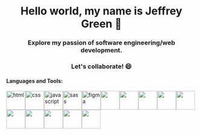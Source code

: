 # <h1 align="center">Hello world, my name is Jeffrey Green 👋</h1>

<h3 align="center">
 Explore my passion of software engineering/web development.
 </h3>
 <h3 align="center">
 Let's collaborate! 😄
</h3>

<!--
**jeffreygreenjr/jeffreygreenjr** is a ✨ _special_ ✨ repository because its `README.md` (this file) appears on your GitHub profile.

Here are some ideas to get you started:

- 🔭 I’m currently working on ...
- 🌱 I’m currently learning ...
- 👯 I’m looking to collaborate on ...
- 🤔 I’m looking for help with ...
- 💬 Ask me about ...
- 📫 How to reach me: ...
- 😄 Pronouns: ...
- ⚡ Fun fact: ...
-->

#### Languages and Tools:
<img width="50" src="https://user-images.githubusercontent.com/102068506/175063380-1aeb68ff-b67e-4f23-8852-49f9e1f26066.png" alt="html"><img width="50" src="https://user-images.githubusercontent.com/102068506/175063433-b3d617ed-f131-4245-897e-ed29a1b3491e.png" alt="css"><img width="50" src="https://user-images.githubusercontent.com/102068506/175063460-68d62cb3-30d3-4055-ae13-2b958a08c9c5.png" alt="javascript"><img width="50" src="https://user-images.githubusercontent.com/102068506/175063835-3a460ff7-ace7-45a9-8c6b-2cf8040b26f4.png" alt="sass"><img width="50" src="https://user-images.githubusercontent.com/102068506/175063683-cda84c1e-eb40-4e0c-9a3b-491570298444.png" alt="figma"><img width="50" src="https://user-images.githubusercontent.com/102068506/175063543-9003f391-b377-461d-91ab-df1e517027b6.png"><img width="50" src="https://user-images.githubusercontent.com/102068506/175063594-a5f033ca-7cae-4e25-9b94-9a5a6632daa5.png"><img width="50" src="https://user-images.githubusercontent.com/102068506/175063942-f99be1be-a8b8-4509-bd19-faa13bfebc5e.png"><img width="50" src="https://user-images.githubusercontent.com/102068506/175063985-d571e7fc-ad8d-4f16-b6d1-1fdc319a8114.png"><img width="50" src="https://user-images.githubusercontent.com/102068506/175064012-1d134b6f-146a-4339-a8b0-b24f1aff8e85.png"><img width="50" src="https://user-images.githubusercontent.com/102068506/175064035-d12efd96-7cb8-4f1c-b7a7-e215f80ba3ab.png"><img width="50" src="https://user-images.githubusercontent.com/102068506/175064107-332d7e64-afab-4ae2-88e0-8c9662f65f3b.png"><img width="50" src="https://user-images.githubusercontent.com/102068506/175064182-3386647a-5873-4fa5-a4bb-3c79759f9b87.png"><img width="50" src="https://user-images.githubusercontent.com/102068506/175064231-85d30200-9ea2-4fae-85f1-c10082b66bb7.png"><img width="50" src="https://user-images.githubusercontent.com/102068506/175064297-3ddfdc13-bb52-44da-b267-08baa7b50946.png">







